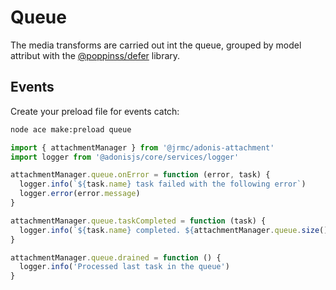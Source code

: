# Queue

The media transforms are carried out int the queue, grouped by model attribut with the [@poppinss/defer](https://github.com/poppinss/defer) library.

## Events

Create your preload file for events catch:

```sh
node ace make:preload queue
```

```ts
import { attachmentManager } from '@jrmc/adonis-attachment'
import logger from '@adonisjs/core/services/logger'

attachmentManager.queue.onError = function (error, task) {
  logger.info(`${task.name} task failed with the following error`)
  logger.error(error.message)
}

attachmentManager.queue.taskCompleted = function (task) {
  logger.info(`${task.name} completed. ${attachmentManager.queue.size()} tasks left`)
}

attachmentManager.queue.drained = function () {
  logger.info('Processed last task in the queue')
}

```

